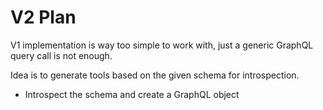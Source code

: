 # V2 Plan

V1 implementation is way too simple to work with, just a generic GraphQL query call is not enough.

Idea is to generate tools based on the given schema for introspection.


- Introspect the schema and create a GraphQL object

